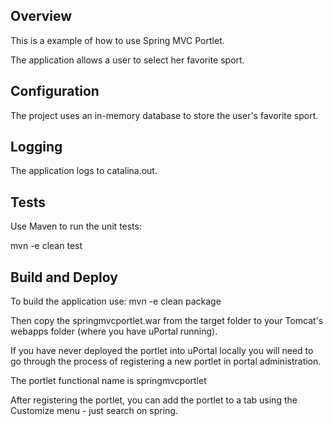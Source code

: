 ## Overview

This is a example of how to use Spring MVC Portlet.

The application allows a user to select her favorite sport.

## Configuration

The project uses an in-memory database to store the user's favorite sport.

## Logging

The application logs to catalina.out.

## Tests

Use Maven to run the unit tests:

   mvn -e clean test


## Build and Deploy 


To build the application use: mvn -e clean package

Then copy the springmvcportlet.war from the target folder to your Tomcat's 
webapps folder (where you have uPortal running).

If you have never deployed the portlet into uPortal locally you will need
to go through the process of registering a new portlet in portal administration.

The portlet functional name is springmvcportlet

After registering the portlet, you can add the portlet to a tab using the
Customize menu - just search on spring.  



